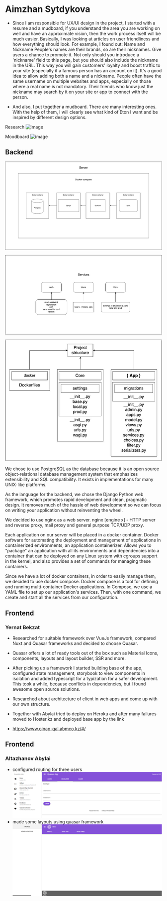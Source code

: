 # Aimzhan Sytdykova
* Since I am responsible for UX/UI design in the project, I started with a resume and a mudboard, if you understand the area you are working on well and have an approximate vision, then the work process itself will be much easier.
Basically, I was looking at articles on user friendliness and how everything should look. For example, I found out:
Name and Nickname
People's names are their brands, so are their nicknames. Give users a chance to promote it. Not only should you introduce a 'nickname' field to this page, but you should also include the nickname in the URL. This way you will gain customers' loyalty and boost traffic to your site (especially if a famous person has an account on it). It's a good idea to allow adding both a name and a nickname. People often have the same username on multiple websites and apps, especially on those where a real name is not mandatory. Their friends who know just the nickname may search by it on your site or app to connect with the person.

* And also, I put together a mudboard. There are many interesting ones. With the help of them, I will clearly see what kind of Eton I want and be inspired by different design options.

Research
![image](https://user-images.githubusercontent.com/49391323/157046584-54e4f743-a9b6-4bfb-a698-819428eb46e3.png)

Moodboard
![image](https://user-images.githubusercontent.com/49391323/157046680-21fab5e9-72cf-4f62-9650-921e4e36a338.png)

## Backend
![image](/Proposal/Backend/server.jpg)

![image](/Proposal/Backend/service.jpg)

![image](/Proposal/Backend/project-striucture.jpg)

We chose to use PostgreSQL as the database because it is an open source object-relational database management system that emphasizes extensibility and SQL compatibility. It exists in implementations for many UNIX-like platforms.

As the language for the backend, we chose the Django Python web framework, which promotes rapid development and clean, pragmatic design. It removes much of the hassle of web development so we can focus on writing your application without reinventing the wheel.

We decided to use nginx as a web server. nginx [engine x] - HTTP server and reverse proxy, mail proxy and general purpose TCP/UDP proxy.

Each application on our server will be placed in a docker container. Docker software for automating the deployment and management of applications in containerized environments, an application containerizer. Allows you to "package" an application with all its environments and dependencies into a container that can be deployed on any Linux system with cgroups support in the kernel, and also provides a set of commands for managing these containers.

Since we have a lot of docker containers, in order to easily manage them, we decided to use docker compose.
Docker compose is a tool for defining and running multi-container Docker applications. In Compose, we use a YAML file to set up our application's services. Then, with one command, we create and start all the services from our configuration.

## Frontend
### Yernat Bekzat
* Researched for suitable framework over VueJs framework, compared Nuxt and Quasar frameworks and decided to choose Quasar.
* Quasar offers a lot of ready tools out of the box such as Material Icons, components, layouts and layout builder, SSR and more. 

* After picking up a framework I started building base of the app, configured state management, storybook to view components in isolation and added typescript for a  typization for a safer development. This took a while, because conflicts in dependencies, but I found awesome open source solutions.

* Researched about architecture of client in web apps and come up with our own structure.

* Together with Abylai tried to deploy on Heroku and after many failures moved to Hoster.kz and deployed base app by the link
* https://www.oinap-qal.abmco.kz/#/ 
## Frontend
### Altazhanov Abylai
* configured routing for three users
![layouts](./week5/users.PNG)
* made some layouts using quasar framework
![layouts](week5/layouts.PNG)

